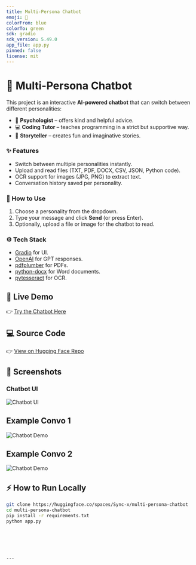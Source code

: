 ```yaml
---
title: Multi-Persona Chatbot
emoji: 🤖
colorFrom: blue
colorTo: green
sdk: gradio
sdk_version: 5.49.0
app_file: app.py
pinned: false
license: mit
---
```


# 🤖 Multi-Persona Chatbot

This project is an interactive **AI-powered chatbot** that can switch between different personalities:
- 🧠 **Psychologist** – offers kind and helpful advice.  
- 💻 **Coding Tutor** – teaches programming in a strict but supportive way.  
- 📖 **Storyteller** – creates fun and imaginative stories.  

### ✨ Features
- Switch between multiple personalities instantly.  
- Upload and read files (TXT, PDF, DOCX, CSV, JSON, Python code).  
- OCR support for images (JPG, PNG) to extract text.  
- Conversation history saved per personality.  

### 🚀 How to Use
1. Choose a personality from the dropdown.  
2. Type your message and click **Send** (or press Enter).  
3. Optionally, upload a file or image for the chatbot to read.  

### ⚙️ Tech Stack
- [Gradio](https://gradio.app/) for UI.  
- [OpenAI](https://openai.com/) for GPT responses.  
- [pdfplumber](https://github.com/jsvine/pdfplumber) for PDFs.  
- [python-docx](https://python-docx.readthedocs.io/) for Word documents.  
- [pytesseract](https://github.com/madmaze/pytesseract) for OCR.


## 🚀 Live Demo
👉 [Try the Chatbot Here](https://sync-x-multi-persona-chatbot.hf.space)

## 💻 Source Code
👉 [View on Hugging Face Repo](https://huggingface.co/spaces/Sync-x/multi-persona-chatbot)


## 📸 Screenshots

### Chatbot UI
![Chatbot UI](assets/chatbot-UI.png)

## Example Convo 1
![Chatbot Demo](assets/chatbot-demo1.png)

## Example Convo 2
![Chatbot Demo](assets/chatbot-demo2.png)


## ⚡ How to Run Locally
```bash
git clone https://huggingface.co/spaces/Sync-x/multi-persona-chatbot
cd multi-persona-chatbot
pip install -r requirements.txt
python app.py






---